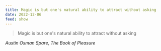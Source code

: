 ```yaml
---
title: Magic is but one's natural ability to attract without asking
date: 2022-12-06
feed: show
---
```


>Magic is but one's natural ability to attract without asking

*Austin Osman Spare, The Book of Pleasure*
